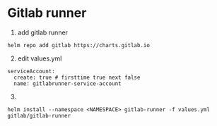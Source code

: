 # Gitlab runner
1. add gitlab runner
```
helm repo add gitlab https://charts.gitlab.io
```
2. edit values.yml
```
serviceAccount:
  create: true # firsttime true next false
  name: gitlabrunner-service-account
```
3. 
```
helm install --namespace <NAMESPACE> gitlab-runner -f values.yml gitlab/gitlab-runner
```